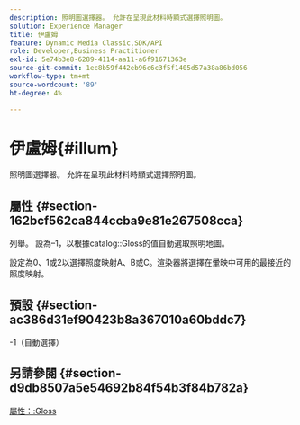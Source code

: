 ```yaml
---
description: 照明圖選擇器。 允許在呈現此材料時顯式選擇照明圖。
solution: Experience Manager
title: 伊盧姆
feature: Dynamic Media Classic,SDK/API
role: Developer,Business Practitioner
exl-id: 5e74b3e8-6289-4114-aa11-a6f91671363e
source-git-commit: 1ec8b59f442eb96c6c3f5f1405d57a38a86bd056
workflow-type: tm+mt
source-wordcount: '89'
ht-degree: 4%

---
```


# 伊盧姆{#illum}

照明圖選擇器。 允許在呈現此材料時顯式選擇照明圖。

## 屬性 {#section-162bcf562ca844ccba9e81e267508cca}

列舉。 設為–1，以根據catalog::Gloss的值自動選取照明地圖。

設定為0、1或2以選擇照度映射A、B或C。渲染器將選擇在暈映中可用的最接近的照度映射。

## 預設 {#section-ac386d31ef90423b8a367010a60bddc7}

-1（自動選擇）

## 另請參閱 {#section-d9db8507a5e54692b84f54b3f84b782a}

[屬性：:Gloss](../../../../../ir-api/material-cat/image-rendering-api-ref/c-ir-material-catalog/c-ir-material-data-reference/r-ir-cat-gloss.md#reference-5277f62a67e2408ab94699aa712f1eeb)
